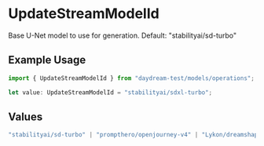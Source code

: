 # UpdateStreamModelId

Base U-Net model to use for generation. Default: "stabilityai/sd-turbo"

## Example Usage

```typescript
import { UpdateStreamModelId } from "daydream-test/models/operations";

let value: UpdateStreamModelId = "stabilityai/sdxl-turbo";
```

## Values

```typescript
"stabilityai/sd-turbo" | "prompthero/openjourney-v4" | "Lykon/dreamshaper-8" | "stabilityai/sdxl-turbo"
```